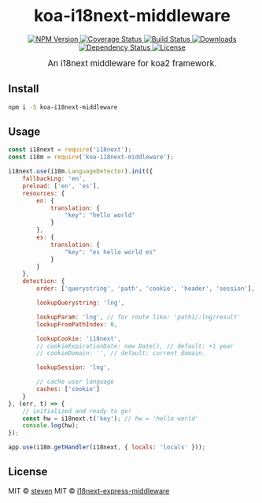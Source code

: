 <big><h1 align="center">koa-i18next-middleware</h1></big>

<p align="center">
  <a href="https://npmjs.org/package/koa-i18next-middleware">
    <img src="https://img.shields.io/npm/v/koa-i18next-middleware.svg?style=flat-square"
         alt="NPM Version">
  </a>

  <a href="https://coveralls.io/r/lxzxl/koa-i18next-middleware">
    <img src="https://img.shields.io/coveralls/lxzxl/koa-i18next-middleware.svg?style=flat-square"
         alt="Coverage Status">
  </a>

  <a href="https://travis-ci.org/lxzxl/koa-i18next-middleware">
    <img src="https://img.shields.io/travis/lxzxl/koa-i18next-middleware.svg?style=flat-square"
         alt="Build Status">
  </a>

  <a href="https://npmjs.org/package/koa-i18next-middleware">
    <img src="http://img.shields.io/npm/dm/koa-i18next-middleware.svg?style=flat-square"
         alt="Downloads">
  </a>

  <a href="https://david-dm.org/lxzxl/koa-i18next-middleware.svg">
    <img src="https://david-dm.org/lxzxl/koa-i18next-middleware.svg?style=flat-square"
         alt="Dependency Status">
  </a>

  <a href="https://github.com/lxzxl/koa-i18next-middleware/blob/master/LICENSE">
    <img src="https://img.shields.io/npm/l/koa-i18next-middleware.svg?style=flat-square"
         alt="License">
  </a>
</p>

<p align="center"><big>
An i18next middleware for koa2 framework.
</big></p>


## Install

```sh
npm i -S koa-i18next-middleware
```

## Usage

```js
const i18next = require('i18next');
const i18m = require('koa-i18next-middleware');

i18next.use(i18m.LanguageDetector).init({
    fallbackLng: 'en',
    preload: ['en', 'es'],
    resources: {
        en: {
            translation: {
                "key": "hello world"
            }
        },
        es: {
            translation: {
                "key": "es hello world es"
            }
        }
    },
    detection: {
        order: ['querystring', 'path', 'cookie', 'header', 'session'],

        lookupQuerystring: 'lng',

        lookupParam: 'lng', // for route like: 'path1/:lng/result'
        lookupFromPathIndex: 0,

        lookupCookie: 'i18next',
        // cookieExpirationDate: new Date(), // default: +1 year
        // cookieDomain: '', // default: current domain.

        lookupSession: 'lng',

        // cache user language
        caches: ['cookie']
    }
}, (err, t) => {
    // initialized and ready to go!
    const hw = i18next.t('key'); // hw = 'hello world'
    console.log(hw);
});

app.use(i18m.getHandler(i18next, { locals: 'locals' }));

```

## License
MIT © [steven](http://github.com/lxzxl)
MIT © [i18next-express-middleware](https://github.com/i18next/i18next-express-middleware/blob/master/LICENSE)

[npm-url]: https://npmjs.org/package/koa-i18next-middleware
[npm-image]: https://img.shields.io/npm/v/koa-i18next-middleware.svg?style=flat-square

[travis-url]: https://travis-ci.org/lxzxl/koa-i18next-middleware
[travis-image]: https://img.shields.io/travis/lxzxl/koa-i18next-middleware.svg?style=flat-square

[coveralls-url]: https://coveralls.io/r/lxzxl/koa-i18next-middleware
[coveralls-image]: https://img.shields.io/coveralls/lxzxl/koa-i18next-middleware.svg?style=flat-square

[depstat-url]: https://david-dm.org/lxzxl/koa-i18next-middleware
[depstat-image]: https://david-dm.org/lxzxl/koa-i18next-middleware.svg?style=flat-square

[download-badge]: http://img.shields.io/npm/dm/koa-i18next-middleware.svg?style=flat-square
